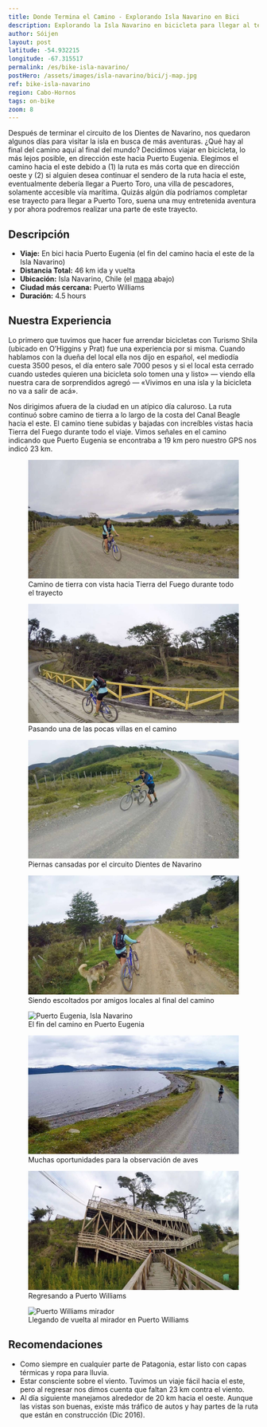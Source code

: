 ```yaml
---
title: Donde Termina el Camino - Explorando Isla Navarino en Bici
description: Explorando la Isla Navarino en bicicleta para llegar al término del camino, hacia el este - Puerto Eugenia. Una buena aventura de medio día en Puerto Williams.
author: Sóijen
layout: post
latitude: -54.932215
longitude: -67.315517
permalink: /es/bike-isla-navarino/
postHero: /assets/images/isla-navarino/bici/j-map.jpg
ref: bike-isla-navarino
region: Cabo-Hornos
tags: on-bike
zoom: 8
---
```

Después de terminar el circuito de los Dientes de Navarino, nos quedaron algunos días para visitar la isla en busca de más aventuras. ¿Qué hay al final del camino aquí al final del mundo? Decidimos viajar en bicicleta, lo más lejos posible, en dirección este hacia Puerto Eugenia. Elegimos el camino hacia el este debido a (1) la ruta es más corta que en dirección oeste y (2) si alguien desea continuar el sendero de la ruta hacia el este, eventualmente debería llegar a Puerto Toro, una villa de pescadores, solamente accesible vía marítima. Quizás algún día podríamos completar ese trayecto para llegar a Puerto Toro, suena una muy entretenida aventura y por ahora podremos realizar una parte de este trayecto.

<h2>Descripción</h2>
<ul class="post-stats bullets">
  <li><strong>Viaje:</strong> En bici hacia Puerto Eugenia (el fin del camino hacia el este de la Isla Navarino)</li>
  <li><strong>Distancia Total:</strong> 46 km ida y vuelta</li>
  <li><strong>Ubicación:</strong> Isla Navarino, Chile (el <a href="#map">mapa</a> abajo)</li>
  <li><strong>Ciudad más cercana:</strong> Puerto Williams</li>
  <li><strong>Duración:</strong> 4.5 hours</li>
</ul>

<h2>Nuestra Experiencia</h2>

Lo primero que tuvimos que hacer fue arrendar bicicletas con Turismo Shila (ubicado en O’Higgins y Prat) fue una experiencia por si misma. Cuando hablamos con la dueña del local ella nos dijo en español, «el mediodía cuesta 3500 pesos, el día entero sale 7000 pesos y si el local esta cerrado cuando ustedes quieren una bicicleta solo tomen una y listo» — viendo ella nuestra cara de sorprendidos agregó — «Vivimos en una isla y la bicicleta no va a salir de acá».

Nos dirigimos afuera de la ciudad en un atípico día caluroso. La ruta continuó sobre camino de tierra a lo largo de la costa del Canal Beagle hacia el este. El camino tiene subidas y bajadas con increíbles vistas hacia Tierra del Fuego durante todo el viaje. Vimos señales en el camino indicando que Puerto Eugenia se encontraba a 19 km pero nuestro GPS nos indicó 23 km.

<figure class="figure">
  <img class="image" src="/assets/images/isla-navarino/bici/j-bici.jpg"
      alt="Isla Navarino en bici">
     <figcaption class="img-caption">Camino de tierra con vista hacia Tierra del Fuego durante todo el trayecto</figcaption>
</figure>
<figure class="figure">
  <img class="image" src="/assets/images/isla-navarino/bici/j-bridge.jpg"
      alt="Isla Navarino en bici">
     <figcaption class="img-caption">Pasando una de las pocas villas en el camino</figcaption>
</figure>
<figure class="figure">
  <img class="image" src="/assets/images/isla-navarino/bici/e-bici.jpg"
      alt="Isla Navarino en bici">
     <figcaption class="img-caption">Piernas cansadas por el circuito Dientes de Navarino</figcaption>
</figure>
<figure class="figure">
  <img class="image" src="/assets/images/isla-navarino/bici/j-dogs.jpg"
      alt="Puerto Eugenia, Isla Navarino">
     <figcaption class="img-caption">Siendo escoltados por amigos locales al final del camino</figcaption>
</figure>
<figure class="figure">
  <img class="image" src="/assets/images/isla-navarino/bici/backpack.jpg"
      alt="Puerto Eugenia, Isla Navarino">
     <figcaption class="img-caption">El fin del camino en Puerto Eugenia</figcaption>
</figure>
<figure class="figure">
  <img class="image" src="/assets/images/isla-navarino/bici/j-birds.jpg"
      alt="Fauna Isla Navarino">
     <figcaption class="img-caption">Muchas oportunidades para la observación de aves</figcaption>
</figure>
<figure class="figure">
  <img class="image" src="/assets/images/isla-navarino/bici/stairs.jpg"
      alt="Puerto Williams">
     <figcaption class="img-caption">Regresando a Puerto Williams</figcaption>
</figure>
<figure class="figure">
  <img class="image" src="/assets/images/isla-navarino/bici/j-pwlookout.jpg"
      alt="Puerto Williams mirador">
     <figcaption class="img-caption">Llegando de vuelta al mirador en Puerto Williams</figcaption>
</figure>

<h2>Recomendaciones</h2>
<ul class="post-stats bullets">
  <li>Como siempre en cualquier parte de Patagonia, estar listo con capas térmicas y ropa para lluvia.</li>
  <li>Estar consciente sobre el viento. Tuvimos un viaje fácil hacia el este, pero al regresar nos dimos cuenta que faltan 23 km contra el viento.</li>
  <li>Al día siguiente manejamos alrededor de 20 km hacia el oeste. Aunque las vistas son buenas, existe más tráfico de autos y hay partes de la ruta que están en construcción (Dic 2016).</li>
</ul>
